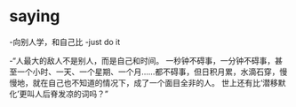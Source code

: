 # saying

-向别人学，和自己比
-just do it 


-“人最大的敌人不是别人，而是自己和时间。
一秒钟不碍事，一分钟不碍事，甚至一个小时、一天、一个星期、一个月……都不碍事，但日积月累，水滴石穿，慢慢地，就在自己也不知道的情况下，成了一个面目全非的人。
世上还有比‘潜移默化’更叫人后脊发凉的词吗？”

